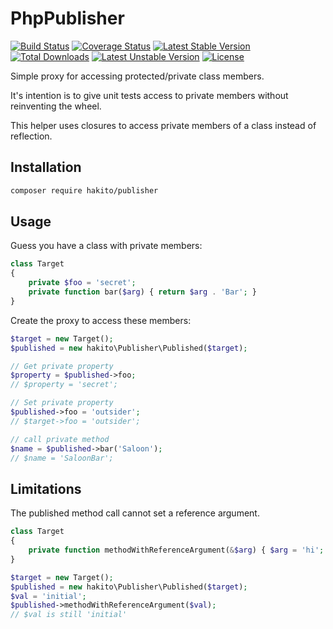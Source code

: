 # PhpPublisher

[![Build Status](https://travis-ci.com/hakito/PhpPublisher.svg?branch=master)](https://travis-ci.com/hakito/PhpPublisher)
[![Coverage Status](https://coveralls.io/repos/github/hakito/PhpPublisher/badge.svg?branch=master)](https://coveralls.io/github/hakito/PhpPublisher?branch=master)
[![Latest Stable Version](https://poser.pugx.org/hakito/publisher/v/stable)](https://packagist.org/packages/hakito/publisher)
[![Total Downloads](https://poser.pugx.org/hakito/publisher/downloads)](https://packagist.org/packages/hakito/publisher)
[![Latest Unstable Version](https://poser.pugx.org/hakito/publisher/v/unstable)](https://packagist.org/packages/hakito/publisher)
[![License](https://poser.pugx.org/hakito/publisher/license)](https://packagist.org/packages/hakito/publisher)

Simple proxy for accessing protected/private class members.

It's intention is to give unit tests access to private members without
reinventing the wheel.

This helper uses closures
to access private members of a class instead of reflection.

## Installation

```bash
composer require hakito/publisher
```

## Usage

Guess you have a class with private members:

```php
class Target
{
    private $foo = 'secret';
    private function bar($arg) { return $arg . 'Bar'; }
}
```

Create the proxy to access these members:

```php
$target = new Target();
$published = new hakito\Publisher\Published($target);

// Get private property
$property = $published->foo;
// $property = 'secret';

// Set private property
$published->foo = 'outsider';
// $target->foo = 'outsider';

// call private method
$name = $published->bar('Saloon');
// $name = 'SaloonBar';
```

## Limitations

The published method call cannot set a reference argument.

```php
class Target
{
    private function methodWithReferenceArgument(&$arg) { $arg = 'hi'; }
}

$target = new Target();
$published = new hakito\Publisher\Published($target);
$val = 'initial';
$published->methodWithReferenceArgument($val);
// $val is still 'initial'
```

